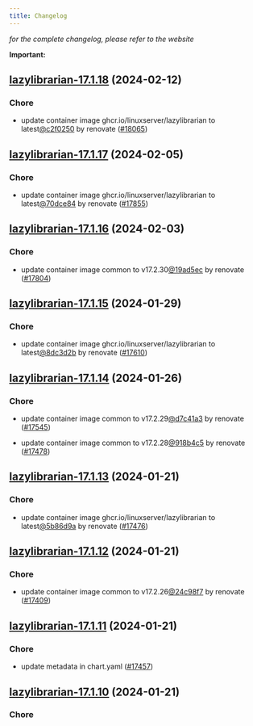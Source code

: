 ```yaml
---
title: Changelog
---
```



*for the complete changelog, please refer to the website*

**Important:**















## [lazylibrarian-17.1.18](https://github.com/truecharts/charts/compare/lazylibrarian-17.1.17...lazylibrarian-17.1.18) (2024-02-12)

### Chore



- update container image ghcr.io/linuxserver/lazylibrarian to latest[@c2f0250](https://github.com/c2f0250) by renovate ([#18065](https://github.com/truecharts/charts/issues/18065))


## [lazylibrarian-17.1.17](https://github.com/truecharts/charts/compare/lazylibrarian-17.1.16...lazylibrarian-17.1.17) (2024-02-05)

### Chore



- update container image ghcr.io/linuxserver/lazylibrarian to latest[@70dce84](https://github.com/70dce84) by renovate ([#17855](https://github.com/truecharts/charts/issues/17855))


## [lazylibrarian-17.1.16](https://github.com/truecharts/charts/compare/lazylibrarian-17.1.15...lazylibrarian-17.1.16) (2024-02-03)

### Chore



- update container image common to v17.2.30[@19ad5ec](https://github.com/19ad5ec) by renovate ([#17804](https://github.com/truecharts/charts/issues/17804))


## [lazylibrarian-17.1.15](https://github.com/truecharts/charts/compare/lazylibrarian-17.1.14...lazylibrarian-17.1.15) (2024-01-29)

### Chore



- update container image ghcr.io/linuxserver/lazylibrarian to latest[@8dc3d2b](https://github.com/8dc3d2b) by renovate ([#17610](https://github.com/truecharts/charts/issues/17610))


## [lazylibrarian-17.1.14](https://github.com/truecharts/charts/compare/lazylibrarian-17.1.13...lazylibrarian-17.1.14) (2024-01-26)

### Chore



- update container image common to v17.2.29[@d7c41a3](https://github.com/d7c41a3) by renovate ([#17545](https://github.com/truecharts/charts/issues/17545))

- update container image common to v17.2.28[@918b4c5](https://github.com/918b4c5) by renovate ([#17478](https://github.com/truecharts/charts/issues/17478))


## [lazylibrarian-17.1.13](https://github.com/truecharts/charts/compare/lazylibrarian-17.1.12...lazylibrarian-17.1.13) (2024-01-21)

### Chore



- update container image ghcr.io/linuxserver/lazylibrarian to latest[@5b86d9a](https://github.com/5b86d9a) by renovate ([#17476](https://github.com/truecharts/charts/issues/17476))


## [lazylibrarian-17.1.12](https://github.com/truecharts/charts/compare/lazylibrarian-17.1.11...lazylibrarian-17.1.12) (2024-01-21)

### Chore



- update container image common to v17.2.26[@24c98f7](https://github.com/24c98f7) by renovate ([#17409](https://github.com/truecharts/charts/issues/17409))


## [lazylibrarian-17.1.11](https://github.com/truecharts/charts/compare/lazylibrarian-17.1.10...lazylibrarian-17.1.11) (2024-01-21)

### Chore



- update metadata in chart.yaml ([#17457](https://github.com/truecharts/charts/issues/17457))


## [lazylibrarian-17.1.10](https://github.com/truecharts/charts/compare/lazylibrarian-17.1.9...lazylibrarian-17.1.10) (2024-01-21)

### Chore
